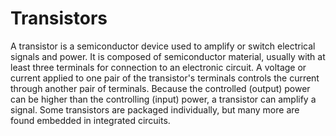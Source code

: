 # Transistors
A transistor is a semiconductor device used to amplify or switch electrical signals and power. It is composed of semiconductor material, usually with 
at least three terminals for connection to an electronic circuit. A voltage or current applied to one pair of the transistor's terminals controls the 
current through another pair of terminals. Because the controlled (output) power can be higher than the controlling (input) power, a transistor can 
amplify a signal. Some transistors are packaged individually, but many more are found embedded in integrated circuits. 
